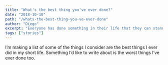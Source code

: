 ```yaml
---
title: "What's the best thing you've ever done?"
date: "2018-10-10"
path: "/whats-the-best-thing-you-ve-ever-done"
author: "Diego"
excerpt: "Everyone has done something in their life that they can stand by and be proud of."
tags: ["stories"]
---
```


I’m making a list of some of the things I consider are the best things I ever did in my short life. Something I’d like to write about is the worst things I’ve ever done too.

